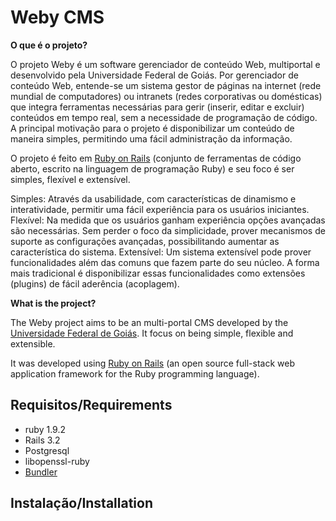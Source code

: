 # Weby CMS

__O que é o projeto?__

O projeto Weby é um software gerenciador de conteúdo Web, multiportal e desenvolvido pela Universidade Federal de Goiás. 
Por gerenciador de conteúdo Web, entende-se um sistema gestor de páginas na internet (rede mundial de computadores) ou intranets (redes corporativas ou domésticas) que integra ferramentas necessárias para gerir (inserir, editar e excluir) conteúdos em tempo real, sem a necessidade de programação de código.
A principal motivação para o projeto é disponibilizar um conteúdo de maneira simples, permitindo uma fácil administração da informação.

O projeto é feito em [Ruby on Rails](http://rubyonrails.org/) (conjunto de ferramentas de código aberto, escrito na linguagem de programação Ruby) e seu foco é ser simples, flexível e extensível.

Simples: Através da usabilidade, com características de dinamismo e interatividade, permitir uma fácil experiência para os usuários iniciantes.
Flexível: Na medida que os usuários ganham experiência opções avançadas são necessárias. Sem perder o foco da simplicidade, prover mecanismos de suporte as configurações avançadas, possibilitando aumentar as característica do sistema.
Extensível: Um sistema extensível pode prover funcionalidades além das comuns que fazem parte do seu núcleo. A forma mais tradicional é disponibilizar essas funcionalidades como extensões (plugins) de fácil aderência (acoplagem).

__What is the project?__

The Weby project aims to be an multi-portal CMS developed by the [Universidade Federal de Goiás](http://www.ufg.br/). It focus on being simple, flexible and extensible.

It was developed using [Ruby on Rails](http://rubyonrails.org/) (an open source full-stack web application framework for the Ruby programming language).


## Requisitos/Requirements

* ruby 1.9.2
* Rails 3.2
* Postgresql
* libopenssl-ruby
* [Bundler](http://gembundler.com/)


## Instalação/Installation




